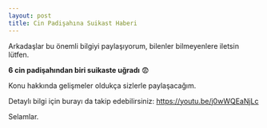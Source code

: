 ```yaml
---
layout: post
title: Cin Padişahına Suikast Haberi
---
```


Arkadaşlar bu önemli bilgiyi paylaşıyorum, bilenler bilmeyenlere iletsin lütfen.

**6 cin padişahından biri suikaste uğradı** 😨

Konu hakkında gelişmeler oldukça sizlerle paylaşacağım.

Detaylı bilgi için burayı da takip edebilirsiniz: https://youtu.be/j0wWQEaNjLc

Selamlar.